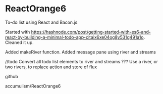 # ReactOrange6
To-do list using React and Bacon.js

Started with https://hashnode.com/post/getting-started-with-es6-and-react-by-building-a-minimal-todo-app-citaix6xe04og8y531g491a1o.
Cleaned it up.

Added makeRiver function.
Added message pane using river and streams

//todo
Convert all todo list elements to river and streams 
??? Use a river, or two rivers, to replace action and store of flux


github

accumulism/ReactOrange6
                                    